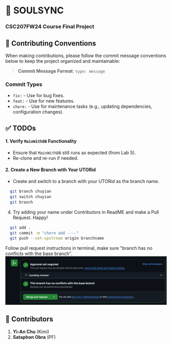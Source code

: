 # 💌 SOULSYNC  
### CSC207FW24 Course Final Project

## 📜 Contributing Conventions

When making contributions, please follow the commit message conventions below to keep the project organized and maintainable:

> **Commit Message Format**: `type: message`

### Commit Types
- `fix:` - Use for bug fixes.
- `feat:` - Use for new features.
- `chore:` - Use for maintenance tasks (e.g., updating dependencies, configuration changes).


## ✅ TODOs

#### 1. Verify `MainWithDB` Functionality
- Ensure that `MainWithDB` still runs as expected (from Lab 5).
- Re-clone and re-run if needed.

#### 2. Create a New Branch with Your UTORid
- Create and switch to a branch with your UTORid as the branch name.

```bash
  git branch chuyian
  git switch chuyian
  git branch
   ```

4. Try adding your name under Contributors in ReadME and make a Pull Request. Happy!

```bash
  git add .
  git commit -m "chore add ----"
  git push --set-upstream origin branchname
   ```
Follow pull request instructions in terminal, make sure "branch has no conflicts with the base branch".
      ![img.png](img.png)


## 🌟 Contributors
1. **Yi-An Chu** (Kimi)
2. **Sataphon Obra** (PF)
